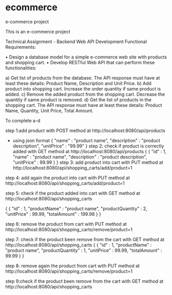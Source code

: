 # ecommerce
e-commerce project

This is an e-commerce project

Technical Assignment - Backend Web API Development
Functional Requirements:

• Design a database model for a simple e-commerce web site with products and shopping cart.
• Develop RESTful Web API that can perform these functionalities:

a) Get list of products from the database. The API response must have at least these details:
Product Name, Description and Unit Price.
b) Add product into shopping cart. Increase the order quantity if same product is added.
c) Remove the added product from the shopping cart. Decrease the quantity if same product is
removed.
d) Get the list of products in the shopping cart. The API response must have at least these details:
Product Name, Quantity, Unit Price, Total Amount.

To complete a-d

step 1:add product with POST method at http://localhost:8080/api/products
- using json format
{
  "name" : "product name",
  "description" : "product description",
  "unitPrice" : "99.99"
}
step 2: check if product is correctly added with GET method at http://localhost:8080/api/products
{
  {
    "id" : 1,
    "name" : "product name",
    "description" : "product description",
    "unitPrice" : 99.99
  }
}
step 3: add product into cart with PUT method at http://localhost:8080/api/shopping_carts/add/product=1

step 4: add again the product into cart with PUT method at http://localhost:8080/api/shopping_carts/add/product=1

step 5: check if the product added into cart with GET method at http://localhost:8080/api/shopping_carts

{
  {
    "id" : 1,
    "productName" : "product name",
    "productQuantity" : 2,
    "unitPrice" : 99.99,
    "totalAmount" : 199.98
  }
}

step 6: remove the product from cart with PUT method at http://localhost:8080/api/shopping_carts/remove/product=1

step 7: check if the product been remove from the cart with GET method at http://localhost:8080/api/shopping_carts
{
  {
    "id" : 1,
    "productName" : "product name",
    "productQuantity" : 1,
    "unitPrice" : 99.99,
    "totalAmount" : 99.99
  }
}

step 8: remove again the product from cart with PUT method at http://localhost:8080/api/shopping_carts/remove/product=1

step 9:check if the product been remove from the cart with GET method at http://localhost:8080/api/shopping_carts





